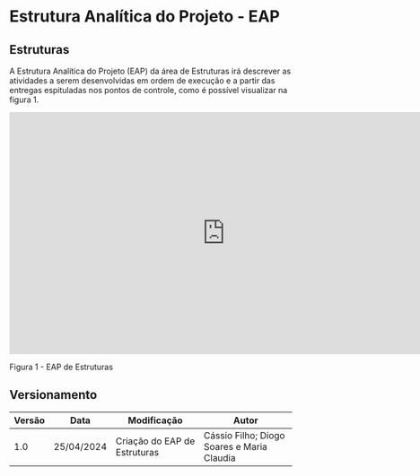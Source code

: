 # Estrutura Analítica do Projeto - EAP 

## Estruturas

A Estrutura Analítica do Projeto (EAP) da área de Estruturas irá descrever as atividades a serem desenvolvidas em ordem de execução e a partir das entregas espituladas nos pontos de controle, como é possível visualizar na figura 1.


<iframe width="768" height="432" src="https://miro.com/app/live-embed/uXjVKPCjfcY=/?moveToViewport=-528,-1191,2108,966&embedId=338951566821" frameborder="0" scrolling="no" allow="fullscreen; clipboard-read; clipboard-write" allowfullscreen></iframe>

Figura 1 - EAP de Estruturas

## Versionamento
| Versão | Data | Modificação | Autor |
|--|--|--|--|
| 1.0 | 25/04/2024 | Criação do EAP de Estruturas | Cássio Filho; Diogo Soares e Maria Claudia |

